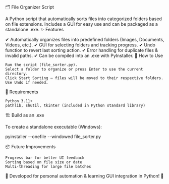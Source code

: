🗂 File Organizer Script

A Python script that automatically sorts files into categorized folders based on file extensions. Includes a GUI for easy use and can be packaged as a standalone .exe.
✨ Features

✔ Automatically organizes files into predefined folders (Images, Documents, Videos, etc.).
✔ GUI for selecting folders and tracking progress.
✔ Undo function to revert last sorting action.
✔ Error handling for duplicate files & invalid paths.
✔ Can be compiled into an .exe with PyInstaller.
🚀 How to Use

    Run the script (file_sorter.py).
    Select a folder to organize or press Enter to use the current directory.
    Click Start Sorting – files will be moved to their respective folders.
    Use Undo if needed.

🔧 Requirements

    Python 3.11+
    pathlib, shutil, tkinter (included in Python standard library)

🏗 Build as an .exe

To create a standalone executable (Windows):

pyinstaller --onefile --windowed file_sorter.py

📦 Future Improvements

    Progress bar for better UI feedback
    Sorting based on file size or date
    Multi-threading for large file batches

📌 Developed for personal automation & learning GUI integration in Python! 🚀
